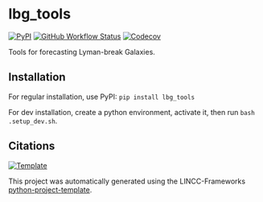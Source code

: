 
# lbg_tools

[![PyPI](https://img.shields.io/pypi/v/lbg_tools?color=blue&logo=pypi&logoColor=white)](https://pypi.org/project/lbg_tools/)
[![GitHub Workflow Status](https://img.shields.io/github/actions/workflow/status/jfcrenshaw/lbg_tools/smoke-test.yml)](https://github.com/jfcrenshaw/lbg_tools/actions/workflows/smoke-test.yml)
[![Codecov](https://codecov.io/gh/jfcrenshaw/lbg_tools/branch/main/graph/badge.svg)](https://codecov.io/gh/jfcrenshaw/lbg_tools)

Tools for forecasting Lyman-break Galaxies.

## Installation

For regular installation, use PyPI: `pip install lbg_tools`

For dev installation, create a python environment, activate it, then run `bash .setup_dev.sh`.

## Citations

[![Template](https://img.shields.io/badge/Template-LINCC%20Frameworks%20Python%20Project%20Template-brightgreen)](https://lincc-ppt.readthedocs.io/en/latest/)

This project was automatically generated using the LINCC-Frameworks
[python-project-template](https://github.com/lincc-frameworks/python-project-template).
